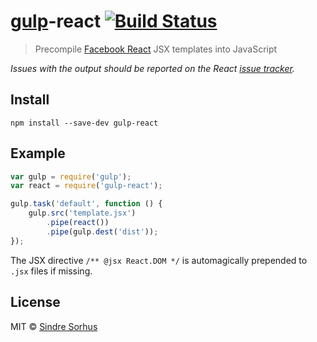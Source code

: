 # [gulp](http://gulpjs.com)-react [![Build Status](https://secure.travis-ci.org/sindresorhus/gulp-react.png?branch=master)](http://travis-ci.org/sindresorhus/gulp-react)

> Precompile [Facebook React](http://facebook.github.io/react/) JSX templates into JavaScript

*Issues with the output should be reported on the React [issue tracker](https://github.com/facebook/react/issues).*


## Install

```
npm install --save-dev gulp-react
```


## Example

```js
var gulp = require('gulp');
var react = require('gulp-react');

gulp.task('default', function () {
	gulp.src('template.jsx')
		.pipe(react())
		.pipe(gulp.dest('dist'));
});
```

The JSX directive `/** @jsx React.DOM */` is automagically prepended to `.jsx` files if missing.


## License

MIT © [Sindre Sorhus](http://sindresorhus.com)
